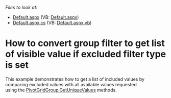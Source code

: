 <!-- default file list -->
*Files to look at*:

* [Default.aspx](./CS/Default.aspx) (VB: [Default.aspx](./VB/Default.aspx))
* [Default.aspx.cs](./CS/Default.aspx.cs) (VB: [Default.aspx.vb](./VB/Default.aspx.vb))
<!-- default file list end -->
# How to convert group filter to get list of visible value if excluded filter type is set


This example demonstrates how to get a list of included values by comparing excluded values with all available values requested using the <a href="https://documentation.devexpress.com/#CoreLibraries/DevExpressXtraPivotGridPivotGridGroup_GetUniqueValuestopic">PivotGridGroup.GetUniqueValues</a> methods. <br><br>

<br/>


